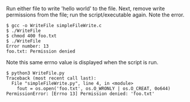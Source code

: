 Run either file to write 'hello world' to the file.
Next, remove write permissions from the file; run the script/executable again. Note the error.

```
$ gcc -o WriteFile simpleFileWrite.c
$ ./WriteFile
$ chmod 400 foo.txt
$ ./WriteFile
Error number: 13
foo.txt: Permission denied
```

Note this same errno value is displayed when the script is run.
```
$ python3 WriteFile.py
Traceback (most recent call last):
  File "simpleFileWrite.py", line 4, in <module>
    fout = os.open('foo.txt', os.O_WRONLY | os.O_CREAT, 0o644)
PermissionError: [Errno 13] Permission denied: 'foo.txt'
```

